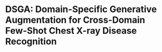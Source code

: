 # DSGA: Domain-Specific Generative Augmentation for Cross-Domain Few-Shot Chest X-ray Disease Recognition
